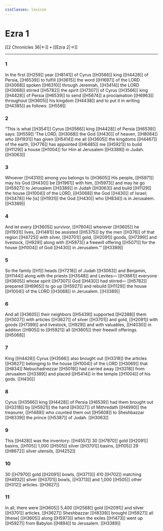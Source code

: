 ```yaml
---
cssClasses: lexicon
---
```


# Ezra 1

[[2 Chronicles 36|←]] • [[Ezra 2|→]]

---

### 1
In the first [[H259]] year [[H8141]] of Cyrus [[H3566]] king [[H4428]] of Persia, [[H6539]] to fulfill [[H3615]] the word [[H1697]] of the LORD [[H3068]] spoken [[H6310]] through Jeremiah, [[H3414]] the LORD [[H3068]] stirred [[H5782]] the spirit [[H7307]] of Cyrus [[H3566]] king [[H4428]] of Persia [[H6539]] to send [[H5674]] a proclamation [[H6963]] throughout [[H3605]] his kingdom [[H4438]] and to put it in writing [[H4385]] as follows: [[H559]]

### 2
“This is what [[H3541]] Cyrus [[H3566]] king [[H4428]] of Persia [[H6539]] says: [[H559]] ‘The LORD, [[H3068]] the God [[H430]] of heaven, [[H8064]] who [[H1931]] has given [[H5414]] me  all [[H3605]] the kingdoms [[H4467]] of the earth, [[H776]] has appointed [[H6485]] me [[H5921]] to build [[H1129]] a house [[H1004]] for Him  at Jerusalem [[H3389]] in Judah. [[H3063]]

### 3
Whoever [[H4310]] among you  belongs to [[H3605]] His people, [[H5971]] may his God [[H430]] be [[H1961]] with him, [[H5973]] and may he go [[H5927]] to Jerusalem [[H3389]] in Judah [[H3063]] and build [[H1129]] the house [[H1004]] of the LORD, [[H3068]] the God [[H430]] of Israel; [[H3478]] He [is] [[H1931]] the God [[H430]] who [[H834]] is in Jerusalem. [[H3389]]

### 4
And let every [[H3605]] survivor, [[H7604]] wherever [[H3605]] he [[H1931]] lives, [[H1481]] be assisted [[H5375]] by the men [[H376]] of that region [[H4725]] with silver, [[H3701]] gold, [[H2091]] goods, [[H7399]] and livestock, [[H929]] along with [[H5973]] a freewill offering [[H5071]] for the house [[H1004]] of God [[H430]] in Jerusalem.’” [[H3389]]

### 5
So the family [[H1]] heads [[H7218]] of Judah [[H3063]] and Benjamin, [[H1144]] along with the priests [[H3548]] and Levites— [[H3881]] everyone [[H3605]] whose spirit [[H7307]] God [[H430]] had stirred— [[H5782]] prepared [[H6965]] to go up [[H5927]] and rebuild [[H1129]] the house [[H1004]] of the LORD [[H3068]] in Jerusalem. [[H3389]]

### 6
And all [[H3605]] their neighbors [[H5439]] supported [[H2388]] them [[H3027]] with articles [[H3627]] of silver [[H3701]] and gold, [[H2091]] with goods [[H7399]] and livestock, [[H929]] and with valuables, [[H4030]] in addition [[H905]] to [[H5921]] all [[H3605]] their freewill offerings. [[H5068]]

### 7
King [[H4428]] Cyrus [[H3566]] also brought out [[H3318]] the articles [[H3627]] belonging to the house [[H1004]] of the LORD [[H3069]] that [[H834]] Nebuchadnezzar [[H5019]] had carried away [[H3318]] from Jerusalem [[H3389]] and placed [[H5414]] in the temple [[H1004]] of his gods. [[H430]]

### 8
Cyrus [[H3566]] king [[H4428]] of Persia [[H6539]] had them brought out [[H3318]] by [[H5921]] the hand [[H3027]] of Mithredath [[H4990]] the treasurer, [[H1489]] who counted them out [[H5608]] to Sheshbazzar [[H8339]] the prince [[H5387]] of Judah. [[H3063]]

### 9
This [[H428]] was the inventory: [[H4557]] 30 [[H7970]] gold [[H2091]] basins, [[H105]] 1,000 [[H505]] silver [[H3701]] basins, [[H105]] 29 [[H8672]] silver utensils, [[H4252]]

### 10
30 [[H7970]] gold [[H2091]] bowls, [[H3713]] 410 [[H702]] matching [[H4932]] silver [[H3701]] bowls, [[H3713]] and 1,000 [[H505]] other [[H312]] articles. [[H3627]]

### 11
In all, there were [[H3605]] 5,400 [[H2568]] gold [[H2091]] and silver [[H3701]] articles. [[H3627]] Sheshbazzar [[H8339]] brought [[H5927]] all [these] [[H3605]] along [[H5973]] when the exiles [[H1473]] went up [[H5927]] from Babylon [[H894]] to Jerusalem. [[H3389]]

